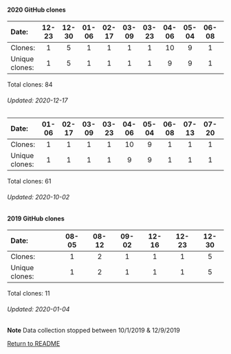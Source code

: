 #### 2020 GitHub clones
Date:		  |        12-23   |       12-30   |       01-06   |       02-17   |       03-09   |       03-23   |       04-06   |       05-04   |       06-08   |       07-13   |       07-20   |       07-27   |       08-03  |  08-10  |  08-17  |  08-24  |  08-31  |  09-07  |  09-14  |  09-21  |  09-28  |  10-05  |  10-19  |  11-02  |  11-30
|:---             |:---:   |:---:  |:---:  |:---:  |:---:  |:---:  |:---:  |:---:  |:---:  |:---:  |:---:  |:---:  |:---:  |:---:  |:---:  |:---:  |:---:  |:---:  |:---:  |:---:  |:---:  |:---:  |:---:  |:---:  |:---:
Clones:		  |        1       |       5       |       1       |       1       |       1       |       1       |       10      |       9       |       1       |       1       |       1       |       9       |       1      |  6      |  1      |  1      |  1      |  12     |  2      |  2      |  4      |  1      |  3      |  8      |  1
Unique            clones:  |       1       |       5       |       1       |       1       |       1       |       1       |       9       |       9       |       1       |       1       |       1       |       8       |      1  |      6  |      1  |      1  |      1  |      8  |      1  |      2  |      4  |      1  |      3  |      8  |      1

Total clones: 84
###### Updated: 2020-12-17


Date:   |       01-06   |       02-17   |       03-09   |       03-23   |       04-06   |       05-04   |       06-08   |       07-13   |  07-20  |  07-27  |  08-03  |  08-10  |  08-17  |  08-24  |  08-31  |  09-07  |  09-14  |  09-21
|:---   |:---:  |:---:  |:---:  |:---:  |:---:  |:---:  |:---:  |:---:  |:---:  |:---:  |:---:  |:---:  |:---:  |:---:  |:---:  |:---:  |:---:  |:---:
Clones: |       1       |       1       |       1       |       1       |       10      |       9       |       1       |       1       |  1      |  9      |  1      |  6      |  1      |  1      |  1      |  12     |  2      |  2
Unique            clones: |       1       |       1       |       1       |       1       |       9       |       9       |       1       |       1  |      1  |      8  |      1  |      6  |      1  |      1  |      1  |      8  |      1  |      2

Total clones: 61
###### Updated: 2020-10-02

#### 2019 GitHub clones
Date:    |        08-05   |    08-12   |   09-02  |  12-16  |  12-23 |    12-30
|:---    |:---:   |:---:  |:---:  |:---:  |:---: |:---:
Clones:  |        1       |    2       |    1  |  1      |  1     |      5  
Unique   clones:  |   1   |    2       |    1  |      1  |   1    |      5 

Total clones: 11
###### Updated: 2020-01-04
**Note**  Data collection stopped between 10/1/2019 & 12/9/2019

[Return to README](https://github.com/BradleyA/Start-registry-v2-script.1.0/blob/master/README.md#Start-registry-v2-script.1.0)
